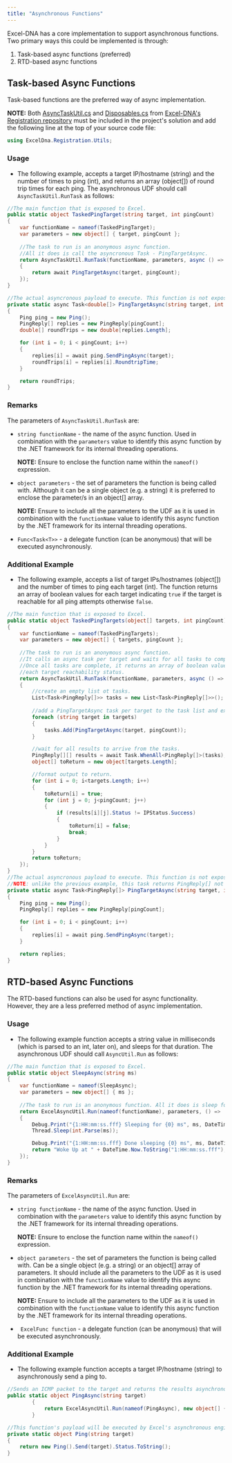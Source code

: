 ```yaml
---
title: "Asynchronous Functions"
---
```

Excel-DNA has a core implementation to support asynchronous functions. Two primary ways this could be implemented is through:

1. Task-based async functions (preferred) 
2. RTD-based async functions



## Task-based Async Functions

Task-based functions are the preferred way of async implementation. 

**NOTE:** Both [AsyncTaskUtil.cs](https://github.com/Excel-DNA/Registration/blob/master/Source/ExcelDna.Registration/Utils/AsyncTaskUtil.cs) and [Disposables.cs](https://github.com/Excel-DNA/Registration/blob/master/Source/ExcelDna.Registration/Utils/Disposables.cs) from [Excel-DNA's Registration repository](https://github.com/Excel-DNA/Registration)  must be included in the project's solution and add the following line at the top of your source code file: 
```csharp
using ExcelDna.Registration.Utils;
```

 

### Usage

* The following example, accepts a target IP/hostname (string) and the number of times to ping (int), and returns an array (object[]) of round trip times for each ping. The asynchronous UDF should call `AsyncTaskUtil.RunTask` as follows:

```csharp
//The main function that is exposed to Excel.
public static object TaskedPingTarget(string target, int pingCount)
{
    var functionName = nameof(TaskedPingTarget);
    var parameters = new object[] { target, pingCount };
    
    //The task to run is an anonymous async function. 
    //All it does is call the asyncronous Task - PingTargetAsync.
    return AsyncTaskUtil.RunTask(functionName, parameters, async () =>
    {
        return await PingTargetAsync(target, pingCount);
    });
}

//The actual asyncronous payload to execute. This function is not exposed to Excel.
private static async Task<double[]> PingTargetAsync(string target, int pingCount)
{
    Ping ping = new Ping();
    PingReply[] replies = new PingReply[pingCount];
    double[] roundTrips = new double[replies.Length];

    for (int i = 0; i < pingCount; i++)
    {
        replies[i] = await ping.SendPingAsync(target);
        roundTrips[i] = replies[i].RoundtripTime;
    }

    return roundTrips;
}
```

### Remarks

The parameters of `AsyncTaskUtil.RunTask` are:

* `string functionName` - the name of the async function. Used in combination with the `parameters` value to identify this async function by the .NET framework for its internal threading operations. 

  **NOTE:** Ensure to enclose the function name within the `nameof()` expression.

* `object parameters` - the set of parameters the function is being called with. Although it can be a single object (e.g. a string) it is preferred to enclose the parameter/s in an object\[\] array. 

  **NOTE:** Ensure to include all the parameters to the UDF as it is used in combination with the `functionName` value to identify this async function by the .NET framework for its internal threading operations. 

* ` Func<Task<T>> ` - a delegate function (can be anonymous) that will be executed asynchronously.



### Additional Example

* The following example, accepts a list of target IPs/hostnames (object[]) and the number of times to ping each target (int). The function returns an array of boolean values for each target indicating `true` if the target is reachable for all ping attempts otherwise `false`. 

```csharp
//The main function that is exposed to Excel.
public static object TaskedPingTargets(object[] targets, int pingCount)
{
    var functionName = nameof(TaskedPingTargets);
    var parameters = new object[] { targets, pingCount };
    
    //The task to run is an anonymous async function. 
    //It calls an async task per target and waits for all tasks to complete.
    //Once all tasks are complete, it returns an array of boolean values stating
    //each target reachability status.
    return AsyncTaskUtil.RunTask(functionName, parameters, async () =>
    {
        //create an empty list ot tasks.
        List<Task<PingReply[]>> tasks = new List<Task<PingReply[]>>();
		
        //add a PingTargetAsync task per target to the task list and execute it.
        foreach (string target in targets)
        {
            tasks.Add(PingTargetAsync(target, pingCount));
        }

        //wait for all results to arrive from the tasks.
        PingReply[][] results = await Task.WhenAll<PingReply[]>(tasks);
        object[] toReturn = new object[targets.Length];

        //format output to return.
        for (int i = 0; i<targets.Length; i++)
        {
            toReturn[i] = true;
            for (int j = 0; j<pingCount; j++)
            {
                if (results[i][j].Status != IPStatus.Success)
                {
                    toReturn[i] = false;
                    break;
                }
            }
        }
        return toReturn;
    });
}
//The actual asyncronous payload to execute. This function is not exposed to Excel. 
//NOTE: unlike the previous example, this task returns PingReply[] not double[].
private static async Task<PingReply[]> PingTargetAsync(string target, int pingCount)
{
    Ping ping = new Ping();
    PingReply[] replies = new PingReply[pingCount];

    for (int i = 0; i < pingCount; i++)
    {
        replies[i] = await ping.SendPingAsync(target);
    }

    return replies;
}
```



## RTD-based Async Functions

The RTD-based functions can also be used for async functionality. However, they are a less preferred method of async implementation.



### Usage

- The following example function accepts a string value in milliseconds (which is parsed to an int, later on), and sleeps for that duration. The asynchronous UDF should call `AsyncUtil.Run` as follows:

```csharp
//The main function that is exposed to Excel.
public static object SleepAsync(string ms)
{
    var functionName = nameof(SleepAsync);
    var parameters = new object[] { ms };
    
    //The task to run is an anonymous function. All it does is sleep for a certain amount of milliseconds.
    return ExcelAsyncUtil.Run(nameof(functionName), parameters, () =>
    {
        Debug.Print("{1:HH:mm:ss.fff} Sleeping for {0} ms", ms, DateTime.Now);
        Thread.Sleep(int.Parse(ms));

        Debug.Print("{1:HH:mm:ss.fff} Done sleeping {0} ms", ms, DateTime.Now);
        return "Woke Up at " + DateTime.Now.ToString("1:HH:mm:ss.fff");
    });
}
```

### Remarks

The parameters of `ExcelAsyncUtil.Run` are:

- `string functionName` - the name of the async function. Used in combination with the `parameters` value to identify this async function by the .NET framework for its internal threading operations.

  **NOTE:** Ensure to enclose the function name within the `nameof()` expression.

- `object parameters` - the set of parameters the function is being called with. Can be a single object (e.g. a string) or an object\[\] array of parameters. It should include all the parameters to the UDF as it is used in combination with the `functionName` value to identify this async function by the .NET framework for its internal threading operations.

  **NOTE:** Ensure to include all the parameters to the UDF as it is used in combination with the `functionName` value to identify this async function by the .NET framework for its internal threading operations.  

- ` ExcelFunc function` - a delegate function (can be anonymous) that will be executed asynchronously.



### Additional Example

* The following example function accepts a target IP/hostname (string) to asynchronously send a ping to.

```csharp
//Sends an ICMP packet to the target and returns the results asynchronously.
public static object PingAsync(string target)
        {
            return ExcelAsyncUtil.Run(nameof(PingAsync), new object[] { target }, () => Ping(target));
        }

//This function's payload will be executed by Excel's asynchronous engine.
private static object Ping(string target)
{
    return new Ping().Send(target).Status.ToString();
}
```

